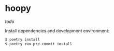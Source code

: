 # hoopy

*todo*

Install dependencies and development environment:

```bash
$ poetry install
$ poetry run pre-commit install
```

